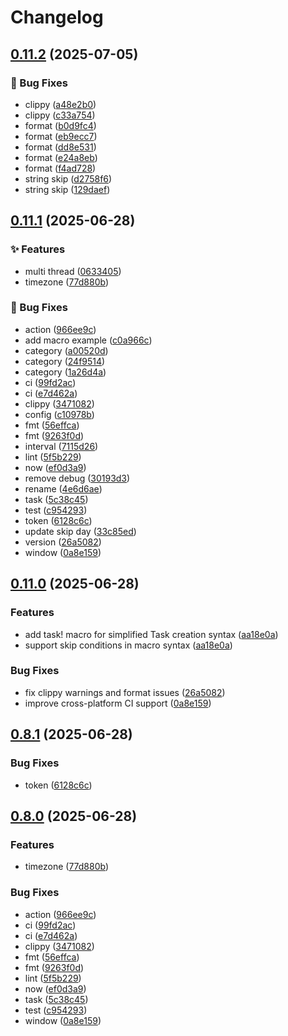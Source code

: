 # Changelog

## [0.11.2](https://github.com/rain2307/easy-schedule/compare/easy-schedule-v0.11.1...easy-schedule-v0.11.2) (2025-07-05)


### 🐛 Bug Fixes

* clippy ([a48e2b0](https://github.com/rain2307/easy-schedule/commit/a48e2b0a22c95c68b58691197377f81dfc943882))
* clippy ([c33a754](https://github.com/rain2307/easy-schedule/commit/c33a754f7964285e11d65906f0f76edbef085a62))
* format ([b0d9fc4](https://github.com/rain2307/easy-schedule/commit/b0d9fc46adb305772c1dfd8aa82a137f8be4054f))
* format ([eb9ecc7](https://github.com/rain2307/easy-schedule/commit/eb9ecc7e854b800f46a33989096a78dfd94dd6b6))
* format ([dd8e531](https://github.com/rain2307/easy-schedule/commit/dd8e531f3bf4c4657ac82345eb49636306eda11f))
* format ([e24a8eb](https://github.com/rain2307/easy-schedule/commit/e24a8eb67ace768ad97edfe20e4e074566d1c821))
* format ([f4ad728](https://github.com/rain2307/easy-schedule/commit/f4ad728add400cc4e8329720ac4d0503a054dc83))
* string skip ([d2758f6](https://github.com/rain2307/easy-schedule/commit/d2758f6d32493e1a5b7e635589590cad01566c07))
* string skip ([129daef](https://github.com/rain2307/easy-schedule/commit/129daefc16f0c63f18e38ee9626f7463ad31af59))

## [0.11.1](https://github.com/rain2307/easy-schedule/compare/easy-schedule-v0.11.0...easy-schedule-v0.11.1) (2025-06-28)


### ✨ Features

* multi thread ([0633405](https://github.com/rain2307/easy-schedule/commit/06334058cf03324d8f30cd12d5751e82277f75ec))
* timezone ([77d880b](https://github.com/rain2307/easy-schedule/commit/77d880be4567adecf2cb5174b39ff2943165f875))


### 🐛 Bug Fixes

* action ([966ee9c](https://github.com/rain2307/easy-schedule/commit/966ee9c19245a380087f9077761a6e2c8e177fa9))
* add macro example ([c0a966c](https://github.com/rain2307/easy-schedule/commit/c0a966cf19eabd108228c520df7f981ca71748a9))
* category ([a00520d](https://github.com/rain2307/easy-schedule/commit/a00520d7b2cfd0a973e3078c7df497f3d1686647))
* category ([24f9514](https://github.com/rain2307/easy-schedule/commit/24f9514fb55e46a4c3ae169092b1128ed6de2326))
* category ([1a26d4a](https://github.com/rain2307/easy-schedule/commit/1a26d4aa11ce35cedf02393293b8d3d0c4f0e4f8))
* ci ([99fd2ac](https://github.com/rain2307/easy-schedule/commit/99fd2ac9c49816958abd9009f655720e526edefb))
* ci ([e7d462a](https://github.com/rain2307/easy-schedule/commit/e7d462ac527d416391a7a73d8137a4bffcd15cd0))
* clippy ([3471082](https://github.com/rain2307/easy-schedule/commit/34710820b9e7160df088cf8b016b117e7678824f))
* config ([c10978b](https://github.com/rain2307/easy-schedule/commit/c10978b1019be95e55cdc724382d63f0bdc62b21))
* fmt ([56effca](https://github.com/rain2307/easy-schedule/commit/56effca2ed3f67c9be6d0360dc06ea369efd244a))
* fmt ([9263f0d](https://github.com/rain2307/easy-schedule/commit/9263f0d40653eca847aff53250b9b88d982b6455))
* interval ([7115d26](https://github.com/rain2307/easy-schedule/commit/7115d26a3e0b1fcf7c02b0ab8bbe12519e415871))
* lint ([5f5b229](https://github.com/rain2307/easy-schedule/commit/5f5b229269c0e3aec1733fe89449317ab1284530))
* now ([ef0d3a9](https://github.com/rain2307/easy-schedule/commit/ef0d3a91bb0b7f8ecde607818661eaca31e8e61b))
* remove debug ([30193d3](https://github.com/rain2307/easy-schedule/commit/30193d380f8f3fc9dfdeae745fb367b6c84c0596))
* rename ([4e6d6ae](https://github.com/rain2307/easy-schedule/commit/4e6d6aef298545f2da712a45503d020b5a5245b0))
* task ([5c38c45](https://github.com/rain2307/easy-schedule/commit/5c38c45e841f03d931abf0a9d5a314b4352fab99))
* test ([c954293](https://github.com/rain2307/easy-schedule/commit/c954293f8a9def28e2965152d232f356ba36905b))
* token ([6128c6c](https://github.com/rain2307/easy-schedule/commit/6128c6cd60e78db8c52db5cf8e39dbbd353de132))
* update skip day ([33c85ed](https://github.com/rain2307/easy-schedule/commit/33c85ed7447aca7769e5b8461bf53f62706a0fb6))
* version ([26a5082](https://github.com/rain2307/easy-schedule/commit/26a508240785aa6a4034cfaf8dc5267efdd6d591))
* window ([0a8e159](https://github.com/rain2307/easy-schedule/commit/0a8e159fb16359e28f4942fdb8c0a7f084a081f3))

## [0.11.0](https://github.com/rain2307/easy-schedule/compare/v0.8.1...v0.11.0) (2025-06-28)


### Features

* add task! macro for simplified Task creation syntax ([aa18e0a](https://github.com/rain2307/easy-schedule/commit/aa18e0a))
* support skip conditions in macro syntax ([aa18e0a](https://github.com/rain2307/easy-schedule/commit/aa18e0a))


### Bug Fixes

* fix clippy warnings and format issues ([26a5082](https://github.com/rain2307/easy-schedule/commit/26a5082))
* improve cross-platform CI support ([0a8e159](https://github.com/rain2307/easy-schedule/commit/0a8e159))

## [0.8.1](https://github.com/rain2307/easy-schedule/compare/v0.8.0...v0.8.1) (2025-06-28)


### Bug Fixes

* token ([6128c6c](https://github.com/rain2307/easy-schedule/commit/6128c6cd60e78db8c52db5cf8e39dbbd353de132))

## [0.8.0](https://github.com/rain2307/easy-schedule/compare/v0.7.0...v0.8.0) (2025-06-28)


### Features

* timezone ([77d880b](https://github.com/rain2307/easy-schedule/commit/77d880be4567adecf2cb5174b39ff2943165f875))


### Bug Fixes

* action ([966ee9c](https://github.com/rain2307/easy-schedule/commit/966ee9c19245a380087f9077761a6e2c8e177fa9))
* ci ([99fd2ac](https://github.com/rain2307/easy-schedule/commit/99fd2ac9c49816958abd9009f655720e526edefb))
* ci ([e7d462a](https://github.com/rain2307/easy-schedule/commit/e7d462ac527d416391a7a73d8137a4bffcd15cd0))
* clippy ([3471082](https://github.com/rain2307/easy-schedule/commit/34710820b9e7160df088cf8b016b117e7678824f))
* fmt ([56effca](https://github.com/rain2307/easy-schedule/commit/56effca2ed3f67c9be6d0360dc06ea369efd244a))
* fmt ([9263f0d](https://github.com/rain2307/easy-schedule/commit/9263f0d40653eca847aff53250b9b88d982b6455))
* lint ([5f5b229](https://github.com/rain2307/easy-schedule/commit/5f5b229269c0e3aec1733fe89449317ab1284530))
* now ([ef0d3a9](https://github.com/rain2307/easy-schedule/commit/ef0d3a91bb0b7f8ecde607818661eaca31e8e61b))
* task ([5c38c45](https://github.com/rain2307/easy-schedule/commit/5c38c45e841f03d931abf0a9d5a314b4352fab99))
* test ([c954293](https://github.com/rain2307/easy-schedule/commit/c954293f8a9def28e2965152d232f356ba36905b))
* window ([0a8e159](https://github.com/rain2307/easy-schedule/commit/0a8e159fb16359e28f4942fdb8c0a7f084a081f3))
